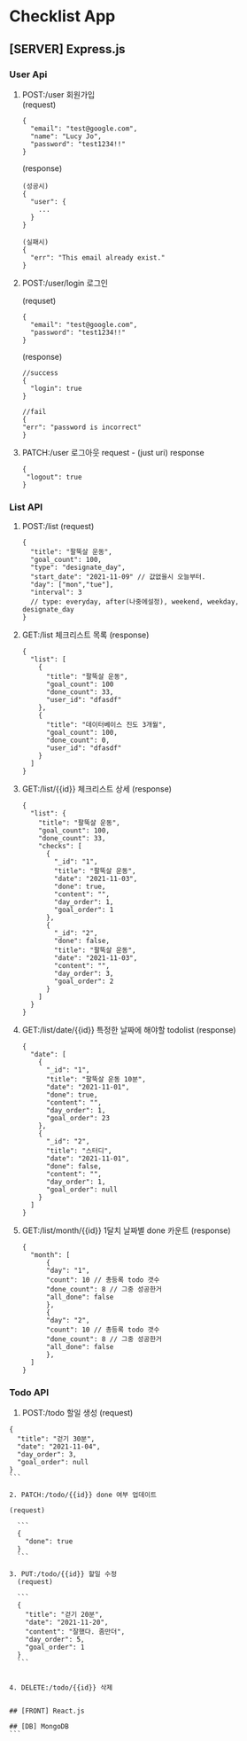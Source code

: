 # Checklist App

## [SERVER] Express.js

### User Api

1. POST:/user 회원가입  
   (request)

   ```
   {
     "email": "test@google.com",
     "name": "Lucy Jo",
     "password": "test1234!!"
   }
   ```

   (response)

   ```
   (성공시)
   {
     "user": {
       ...
     }
   }

   (실패시)
   {
     "err": "This email already exist."
   }
   ```

2. POST:/user/login 로그인

   (requset)

   ```
   {
     "email": "test@google.com",
     "password": "test1234!!"
   }
   ```

   (response)

   ```
   //success
   {
     "login": true
   }

   //fail
   {
   "err": "password is incorrect"
   }
   ```

3. PATCH:/user 로그아웃
   request - (just uri)
   response
   ```
   {
    "logout": true
   }
   ```

### List API

1. POST:/list
   (request)

   ```
   {
     "title": "팔뚝살 운동",
     "goal_count": 100,
     "type": "designate_day",
     "start_date": "2021-11-09" // 값없을시 오늘부터.
     "day": ["mon","tue"],
     "interval": 3
     // type: everyday, after(나중에설정), weekend, weekday, designate_day
   }
   ```

2. GET:/list 체크리스트 목록
   (response)

   ```
   {
     "list": [
       {
         "title": "팔뚝살 운동",
         "goal_count": 100
         "done_count": 33,
         "user_id": "dfasdf"
       },
       {
         "title": "데이터베이스 진도 3개월",
         "goal_count": 100,
         "done_count": 0,
         "user_id": "dfasdf"
       }
     ]
   }
   ```

3. GET:/list/{{id}} 체크리스트 상세
   (response)

   ```
   {
     "list": {
       "title": "팔뚝살 운동",
       "goal_count": 100,
       "done_count": 33,
       "checks": [
         {
           "_id": "1",
           "title": "팔뚝살 운동",
           "date": "2021-11-03",
           "done": true,
           "content": "",
           "day_order": 1,
           "goal_order": 1
         },
         {
           "_id": "2",
           "done": false,
           "title": "팔뚝살 운동",
           "date": "2021-11-03",
           "content": "",
           "day_order": 3,
           "goal_order": 2
         }
       ]
     }
   }
   ```

4. GET:/list/date/{{id}} 특정한 날짜에 해야할 todolist
   (response)

   ```
   {
     "date": [
       {
         "_id": "1",
         "title": "팔뚝살 운동 10분",
         "date": "2021-11-01",
         "done": true,
         "content": "",
         "day_order": 1,
         "goal_order": 23
       },
       {
         "_id": "2",
         "title": "스터디",
         "date": "2021-11-01",
         "done": false,
         "content": "",
         "day_order": 1,
         "goal_order": null
       }
     ]
   }
   ```

5. GET:/list/month/{{id}} 1달치 날짜별 done 카운트
   (response)
   ```
   {
     "month": [
         {
         "day": "1",
         "count": 10 // 총등록 todo 갯수
         "done_count": 8 // 그중 성공한거
         "all_done": false
         },
         {
         "day": "2",
         "count": 10 // 총등록 todo 갯수
         "done_count": 8 // 그중 성공한거
         "all_done": false
         },
     ]
   }
   ```

### Todo API

1. POST:/todo 할일 생성
   (request)

````
{
  "title": "걷기 30분",
  "date": "2021-11-04",
  "day_order": 3,
  "goal_order": null
}
```

2. PATCH:/todo/{{id}} done 여부 업데이트

(request)

  ```
  {
    "done": true
  }
  ```

3. PUT:/todo/{{id}} 할일 수정
  (request)

  ```
  {
    "title": "걷기 20분",
    "date": "2021-11-20",
    "content": "잘했다. 좀만더",
    "day_order": 5,
    "goal_order": 1
  }
  ```


4. DELETE:/todo/{{id}} 삭제


## [FRONT] React.js

## [DB] MongoDB
```
````
